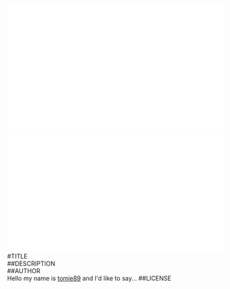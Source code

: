 ![fritzing-layout](fritzing-layout.png)  
![image](screenshot.png)  
#TITLE  
##DESCRIPTION  
##AUTHOR  
Hello my name is [tomie89](https://github.com/tomie89) and I'd like to say... 
##LICENSE  
